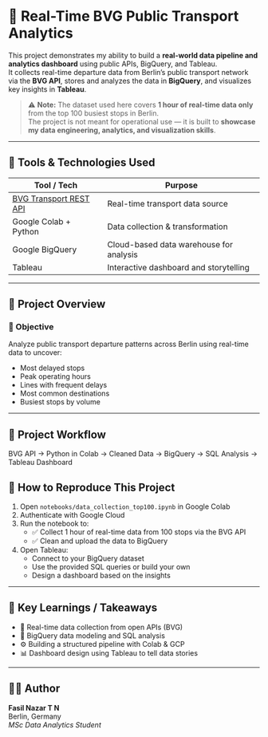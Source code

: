 # 🚌 Real-Time BVG Public Transport Analytics

This project demonstrates my ability to build a **real-world data pipeline and analytics dashboard** using public APIs, BigQuery, and Tableau.  
It collects real-time departure data from Berlin’s public transport network via the **BVG API**, stores and analyzes the data in **BigQuery**, and visualizes key insights in **Tableau**.

> ⚠️ **Note:** The dataset used here covers **1 hour of real-time data only** from the top 100 busiest stops in Berlin.  
> The project is not meant for operational use — it is built to **showcase my data engineering, analytics, and visualization skills**.

---

## 🔧 Tools & Technologies Used

| Tool / Tech | Purpose |
|-------------|---------|
| [BVG Transport REST API](https://v6.bvg.transport.rest/) | Real-time transport data source |
| Google Colab + Python | Data collection & transformation |
| Google BigQuery | Cloud-based data warehouse for analysis |
| Tableau | Interactive dashboard and storytelling |

---

## 📌 Project Overview

### 🚦 Objective
Analyze public transport departure patterns across Berlin using real-time data to uncover:
- Most delayed stops
- Peak operating hours
- Lines with frequent delays
- Most common destinations
- Busiest stops by volume

---

## 🔁 Project Workflow

BVG API → Python in Colab → Cleaned Data → BigQuery → SQL Analysis → Tableau Dashboard


## 🚀 How to Reproduce This Project

1. Open `notebooks/data_collection_top100.ipynb` in Google Colab
2. Authenticate with Google Cloud
3. Run the notebook to:
   - ✅ Collect 1 hour of real-time data from 100 stops via the BVG API
   - ✅ Clean and upload the data to BigQuery
4. Open Tableau:
   - Connect to your BigQuery dataset
   - Use the provided SQL queries or build your own
   - Design a dashboard based on the insights

---

## 📌 Key Learnings / Takeaways

- 📡 Real-time data collection from open APIs (BVG)
- 🔎 BigQuery data modeling and SQL analysis
- ⚙️ Building a structured pipeline with Colab & GCP
- 📊 Dashboard design using Tableau to tell data stories

---

## 👨‍💻 Author

**Fasil Nazar T N**  
Berlin, Germany  
*MSc Data Analytics Student*

